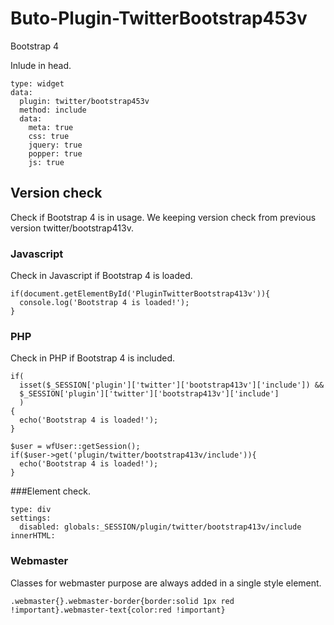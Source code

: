 # Buto-Plugin-TwitterBootstrap453v
Bootstrap 4

Inlude in head.

```
type: widget
data:
  plugin: twitter/bootstrap453v
  method: include
  data:
    meta: true
    css: true
    jquery: true
    popper: true
    js: true
```


## Version check

Check if Bootstrap 4 is in usage.
We keeping version check from previous version twitter/bootstrap413v.

### Javascript

Check in Javascript if Bootstrap 4 is loaded.

```
if(document.getElementById('PluginTwitterBootstrap413v')){
  console.log('Bootstrap 4 is loaded!');
}
```

### PHP

Check in PHP if Bootstrap 4 is included.

```
if(
  isset($_SESSION['plugin']['twitter']['bootstrap413v']['include']) && 
  $_SESSION['plugin']['twitter']['bootstrap413v']['include']
  )
{
  echo('Bootstrap 4 is loaded!');
}
```
```
$user = wfUser::getSession();
if($user->get('plugin/twitter/bootstrap413v/include')){
  echo('Bootstrap 4 is loaded!');
}
```

###Element check.

```
type: div
settings:
  disabled: globals:_SESSION/plugin/twitter/bootstrap413v/include
innerHTML: 
```

### Webmaster
Classes for webmaster purpose are always added in a single style element.
```
.webmaster{}.webmaster-border{border:solid 1px red !important}.webmaster-text{color:red !important}
```
